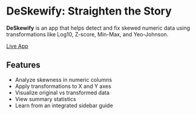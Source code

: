 # DeSkewify: Straighten the Story

**DeSkewify** is an app that helps detect and fix skewed numeric data using transformations like Log10, Z-score, Min-Max, and Yeo-Johnson. 

[Live App](https://deskewify.streamlit.app/)

## Features

- Analyze skewness in numeric columns
- Apply transformations to X and Y axes
- Visualize original vs transformed data
- View summary statistics
- Learn from an integrated sidebar guide


